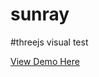 sunray
======

#threejs visual test

[View Demo Here](http://htmlpreview.github.io/?https://github.com/eddietree/sunray/blob/master/index.html "Demo")

